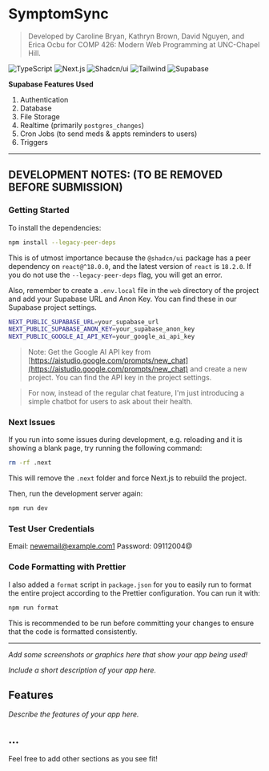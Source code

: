 # SymptomSync

> Developed by Caroline Bryan, Kathryn Brown, David Nguyen, and Erica Ocbu for COMP 426: Modern Web Programming at UNC-Chapel Hill.

![TypeScript](https://img.shields.io/badge/-TypeScript-05122A?style=flat&logo=typescript)
![Next.js](https://img.shields.io/badge/-Next.js-05122A?style=flat&logo=nextdotjs)
![Shadcn/ui](https://img.shields.io/badge/-Shadcn_UI-05122A?style=flat&logo=shadcnui)
![Tailwind](https://img.shields.io/badge/-Tailwind-05122A?style=flat&logo=tailwindcss)
![Supabase](https://img.shields.io/badge/-Supabase-05122A?style=flat&logo=supabase)

**Supabase Features Used**

1. Authentication
2. Database
3. File Storage
4. Realtime (primarily `postgres_changes`)
5. Cron Jobs (to send meds & appts reminders to users)
6. Triggers

---

## DEVELOPMENT NOTES: (TO BE REMOVED BEFORE SUBMISSION)

### Getting Started

To install the dependencies:

```bash
npm install --legacy-peer-deps
```

This is of utmost importance because the `@shadcn/ui` package has a peer dependency on `react@^18.0.0`, and the latest version of `react` is `18.2.0`. If you do not use the `--legacy-peer-deps` flag, you will get an error.

Also, remember to create a `.env.local` file in the `web` directory of the project and add your Supabase URL and Anon Key. You can find these in our Supabase project settings.

```bash
NEXT_PUBLIC_SUPABASE_URL=your_supabase_url
NEXT_PUBLIC_SUPABASE_ANON_KEY=your_supabase_anon_key
NEXT_PUBLIC_GOOGLE_AI_API_KEY=your_google_ai_api_key
```

> Note: Get the Google AI API key from [https://aistudio.google.com/prompts/new_chat](https://aistudio.google.com/prompts/new_chat) and create a new project. You can find the API key in the project settings.

> For now, instead of the regular chat feature, I'm just introducing a simple chatbot for users to ask about their health.

### Next Issues

If you run into some issues during development, e.g. reloading and it is showing a blank page, try running the following command:

```bash
rm -rf .next
```

This will remove the `.next` folder and force Next.js to rebuild the project.

Then, run the development server again:

```bash
npm run dev
```

### Test User Credentials

Email: newemail@example.com1
Password: 09112004@

### Code Formatting with Prettier

I also added a `format` script in `package.json` for you to easily run to format the entire
project according to the Prettier configuration. You can run it with:

```bash
npm run format
```

This is recommended to be run before committing your changes to ensure that the code is formatted consistently.

---

_Add some screenshots or graphics here that show your app being used!_

_Include a short description of your app here._

## Features

_Describe the features of your app here._

## ...

Feel free to add other sections as you see fit!
